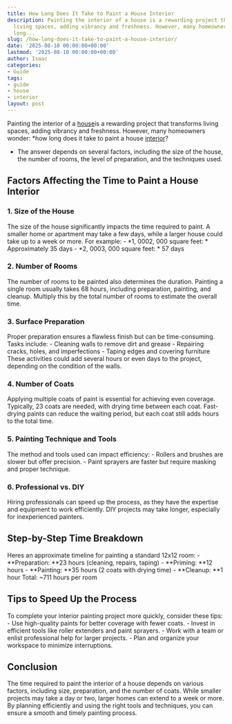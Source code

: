 ```yaml
---
title: How Long Does It Take to Paint a House Interior
description: Painting the interior of a house is a rewarding project that transforms
  living spaces, adding vibrancy and freshness. However, many homeowners wonder how
  long...
slug: /how-long-does-it-take-to-paint-a-house-interior/
date: '2025-08-10 00:00:00+00:00'
lastmod: '2025-08-10 00:00:00+00:00'
author: Isaac
categories:
- Guide
tags:
- guide
- house
- interior
layout: post
---
```

Painting the interior of a [house](https://pestpolicy.com/house-lizard-lifespan/)is a rewarding project that transforms living spaces, adding vibrancy and freshness. However, many homeowners wonder: *how long does it take to paint a house [interior](https://pestpolicy.com/best-paint-for-interior-doors/)?

* The answer depends on several factors, including the size of the house, the number of rooms, the level of preparation, and the techniques used.

##  Factors Affecting the Time to Paint a House Interior

###  1. Size of the House

The size of the house significantly impacts the time required to paint. A smaller home or apartment may take a few days, while a larger house could take up to a week or more. For example: - *1, 0002, 000 square feet: * Approximately 35 days - *2, 0003, 000 square feet: * 57 days

###  2. Number of Rooms

The number of rooms to be painted also determines the duration. Painting a single room usually takes 68 hours, including preparation, painting, and cleanup. Multiply this by the total number of rooms to estimate the overall time.

###  3. Surface Preparation

Proper preparation ensures a flawless finish but can be time-consuming. Tasks include: - Cleaning walls to remove dirt and grease - Repairing cracks, holes, and imperfections - Taping edges and covering furniture These activities could add several hours or even days to the project, depending on the condition of the walls.

###  4. Number of Coats

Applying multiple coats of paint is essential for achieving even coverage. Typically, 23 coats are needed, with drying time between each coat. Fast-drying paints can reduce the waiting period, but each coat still adds hours to the total time.

###  5. Painting Technique and Tools

The method and tools used can impact efficiency: - Rollers and brushes are slower but offer precision. - Paint sprayers are faster but require masking and proper technique.

###  6. Professional vs. DIY

Hiring professionals can speed up the process, as they have the expertise and equipment to work efficiently. DIY projects may take longer, especially for inexperienced painters.

##  Step-by-Step Time Breakdown

Heres an approximate timeline for painting a standard 12x12 room: - **Preparation: **23 hours (cleaning, repairs, taping) - **Priming: **12 hours - **Painting: **35 hours (2 coats with drying time) - **Cleanup: **1 hour Total: ~711 hours per room

##  Tips to Speed Up the Process

To complete your interior painting project more quickly, consider these tips: - Use high-quality paints for better coverage with fewer coats. - Invest in efficient tools like roller extenders and paint sprayers. - Work with a team or enlist professional help for larger projects. - Plan and organize your workspace to minimize interruptions.

##  Conclusion

The time required to paint the interior of a house depends on various factors, including size, preparation, and the number of coats. While smaller projects may take a day or two, larger homes can extend to a week or more. By planning efficiently and using the right tools and techniques, you can ensure a smooth and timely painting process.